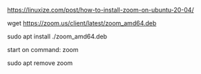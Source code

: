 https://linuxize.com/post/how-to-install-zoom-on-ubuntu-20-04/

wget https://zoom.us/client/latest/zoom_amd64.deb

sudo apt install ./zoom_amd64.deb

start on command: zoom

sudo apt remove zoom

